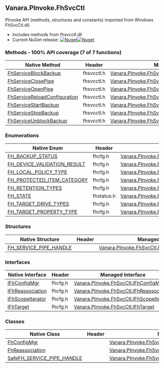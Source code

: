 ## Vanara.PInvoke.FhSvcCtl  
PInvoke API (methods, structures and constants) imported from Windows FhSvcCtl.dll.

- Includes methods from fhsvcctl.dll  
- Current NuGet release: [![Nuget](https://img.shields.io/nuget/v/Vanara.PInvoke.FhSvcCtl?logo=nuget&style=flat-square)![Nuget](https://img.shields.io/nuget/dt/Vanara.PInvoke.FhSvcCtl?label=%20&style=flat-square)](https://www.nuget.org/packages/Vanara.PInvoke.FhSvcCtl)  
### Methods - 100% API coverage (7 of 7 functions)  
Native Method | Header | Managed Method  
--- | --- | ---  
[FhServiceBlockBackup](https://www.google.com/search?num=5&q=FhServiceBlockBackup+site%3Adocs.microsoft.com) | fhsvcctl.h | [Vanara.PInvoke.FhSvcCtl.FhServiceBlockBackup](https://github.com/dahall/Vanara/search?l=C%23&q=FhServiceBlockBackup)  
[FhServiceClosePipe](https://www.google.com/search?num=5&q=FhServiceClosePipe+site%3Adocs.microsoft.com) | fhsvcctl.h | [Vanara.PInvoke.FhSvcCtl.FhServiceClosePipe](https://github.com/dahall/Vanara/search?l=C%23&q=FhServiceClosePipe)  
[FhServiceOpenPipe](https://www.google.com/search?num=5&q=FhServiceOpenPipe+site%3Adocs.microsoft.com) | fhsvcctl.h | [Vanara.PInvoke.FhSvcCtl.FhServiceOpenPipe](https://github.com/dahall/Vanara/search?l=C%23&q=FhServiceOpenPipe)  
[FhServiceReloadConfiguration](https://www.google.com/search?num=5&q=FhServiceReloadConfiguration+site%3Adocs.microsoft.com) | fhsvcctl.h | [Vanara.PInvoke.FhSvcCtl.FhServiceReloadConfiguration](https://github.com/dahall/Vanara/search?l=C%23&q=FhServiceReloadConfiguration)  
[FhServiceStartBackup](https://www.google.com/search?num=5&q=FhServiceStartBackup+site%3Adocs.microsoft.com) | fhsvcctl.h | [Vanara.PInvoke.FhSvcCtl.FhServiceStartBackup](https://github.com/dahall/Vanara/search?l=C%23&q=FhServiceStartBackup)  
[FhServiceStopBackup](https://www.google.com/search?num=5&q=FhServiceStopBackup+site%3Adocs.microsoft.com) | fhsvcctl.h | [Vanara.PInvoke.FhSvcCtl.FhServiceStopBackup](https://github.com/dahall/Vanara/search?l=C%23&q=FhServiceStopBackup)  
[FhServiceUnblockBackup](https://www.google.com/search?num=5&q=FhServiceUnblockBackup+site%3Adocs.microsoft.com) | fhsvcctl.h | [Vanara.PInvoke.FhSvcCtl.FhServiceUnblockBackup](https://github.com/dahall/Vanara/search?l=C%23&q=FhServiceUnblockBackup)  
### Enumerations  
Native Enum | Header | Managed Enum  
--- | --- | ---  
[FH_BACKUP_STATUS](https://www.google.com/search?num=5&q=FH_BACKUP_STATUS+site%3Adocs.microsoft.com) | fhcfg.h | [Vanara.PInvoke.FhSvcCtl.FH_BACKUP_STATUS](https://github.com/dahall/Vanara/search?l=C%23&q=FH_BACKUP_STATUS)  
[FH_DEVICE_VALIDATION_RESULT](https://www.google.com/search?num=5&q=FH_DEVICE_VALIDATION_RESULT+site%3Adocs.microsoft.com) | fhcfg.h | [Vanara.PInvoke.FhSvcCtl.FH_DEVICE_VALIDATION_RESULT](https://github.com/dahall/Vanara/search?l=C%23&q=FH_DEVICE_VALIDATION_RESULT)  
[FH_LOCAL_POLICY_TYPE](https://www.google.com/search?num=5&q=FH_LOCAL_POLICY_TYPE+site%3Adocs.microsoft.com) | fhcfg.h | [Vanara.PInvoke.FhSvcCtl.FH_LOCAL_POLICY_TYPE](https://github.com/dahall/Vanara/search?l=C%23&q=FH_LOCAL_POLICY_TYPE)  
[FH_PROTECTED_ITEM_CATEGORY](https://www.google.com/search?num=5&q=FH_PROTECTED_ITEM_CATEGORY+site%3Adocs.microsoft.com) | fhcfg.h | [Vanara.PInvoke.FhSvcCtl.FH_PROTECTED_ITEM_CATEGORY](https://github.com/dahall/Vanara/search?l=C%23&q=FH_PROTECTED_ITEM_CATEGORY)  
[FH_RETENTION_TYPES](https://www.google.com/search?num=5&q=FH_RETENTION_TYPES+site%3Adocs.microsoft.com) | fhcfg.h | [Vanara.PInvoke.FhSvcCtl.FH_RETENTION_TYPES](https://github.com/dahall/Vanara/search?l=C%23&q=FH_RETENTION_TYPES)  
[FH_STATE](https://www.google.com/search?num=5&q=FH_STATE+site%3Adocs.microsoft.com) | fhstatus.h | [Vanara.PInvoke.FhSvcCtl.FH_STATE](https://github.com/dahall/Vanara/search?l=C%23&q=FH_STATE)  
[FH_TARGET_DRIVE_TYPES](https://www.google.com/search?num=5&q=FH_TARGET_DRIVE_TYPES+site%3Adocs.microsoft.com) | fhcfg.h | [Vanara.PInvoke.FhSvcCtl.FH_TARGET_DRIVE_TYPES](https://github.com/dahall/Vanara/search?l=C%23&q=FH_TARGET_DRIVE_TYPES)  
[FH_TARGET_PROPERTY_TYPE](https://www.google.com/search?num=5&q=FH_TARGET_PROPERTY_TYPE+site%3Adocs.microsoft.com) | fhcfg.h | [Vanara.PInvoke.FhSvcCtl.FH_TARGET_PROPERTY_TYPE](https://github.com/dahall/Vanara/search?l=C%23&q=FH_TARGET_PROPERTY_TYPE)  
### Structures  
Native Structure | Header | Managed Structure  
--- | --- | ---  
[FH_SERVICE_PIPE_HANDLE](https://www.google.com/search?num=5&q=FH_SERVICE_PIPE_HANDLE+site%3Adocs.microsoft.com) |  | [Vanara.PInvoke.FhSvcCtl.FH_SERVICE_PIPE_HANDLE](https://github.com/dahall/Vanara/search?l=C%23&q=FH_SERVICE_PIPE_HANDLE)  
### Interfaces  
Native Interface | Header | Managed Interface  
--- | --- | ---  
[IFhConfigMgr](https://www.google.com/search?num=5&q=IFhConfigMgr+site%3Adocs.microsoft.com) | fhcfg.h | [Vanara.PInvoke.FhSvcCtl.IFhConfigMgr](https://github.com/dahall/Vanara/search?l=C%23&q=IFhConfigMgr)  
[IFhReassociation](https://www.google.com/search?num=5&q=IFhReassociation+site%3Adocs.microsoft.com) | fhcfg.h | [Vanara.PInvoke.FhSvcCtl.IFhReassociation](https://github.com/dahall/Vanara/search?l=C%23&q=IFhReassociation)  
[IFhScopeIterator](https://www.google.com/search?num=5&q=IFhScopeIterator+site%3Adocs.microsoft.com) | fhcfg.h | [Vanara.PInvoke.FhSvcCtl.IFhScopeIterator](https://github.com/dahall/Vanara/search?l=C%23&q=IFhScopeIterator)  
[IFhTarget](https://www.google.com/search?num=5&q=IFhTarget+site%3Adocs.microsoft.com) | fhcfg.h | [Vanara.PInvoke.FhSvcCtl.IFhTarget](https://github.com/dahall/Vanara/search?l=C%23&q=IFhTarget)  
### Classes  
Native Class | Header | Managed Class  
--- | --- | ---  
[FhConfigMgr](https://www.google.com/search?num=5&q=FhConfigMgr+site%3Adocs.microsoft.com) |  | [Vanara.PInvoke.FhSvcCtl.FhConfigMgr](https://github.com/dahall/Vanara/search?l=C%23&q=FhConfigMgr)  
[FhReassociation](https://www.google.com/search?num=5&q=FhReassociation+site%3Adocs.microsoft.com) |  | [Vanara.PInvoke.FhSvcCtl.FhReassociation](https://github.com/dahall/Vanara/search?l=C%23&q=FhReassociation)  
[SafeFH_SERVICE_PIPE_HANDLE](https://www.google.com/search?num=5&q=SafeFH_SERVICE_PIPE_HANDLE+site%3Adocs.microsoft.com) |  | [Vanara.PInvoke.FhSvcCtl.SafeFH_SERVICE_PIPE_HANDLE](https://github.com/dahall/Vanara/search?l=C%23&q=SafeFH_SERVICE_PIPE_HANDLE)  
